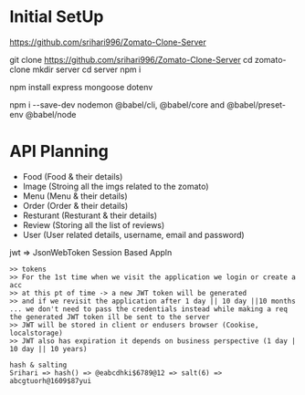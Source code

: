 # Initial SetUp

https://github.com/srihari996/Zomato-Clone-Server

git clone https://github.com/srihari996/Zomato-Clone-Server
cd zomato-clone 
mkdir server 
cd server 
npm i


<!-- Developer Dependencies -->
npm install express mongoose dotenv


<!-- Developer Dependencies -->
npm i --save-dev nodemon @babel/cli, @babel/core and @babel/preset-env @babel/node

# API Planning

- Food (Food & their details)
- Image (Stroing all the imgs related to the zomato)
- Menu (Menu & their details)
- Order (Order & their details)
- Resturant (Resturant & their details)
- Review (Storing all the list of reviews)
- User (User related details, username, email and password)


jwt => JsonWebToken Session Based Appln 

    >> tokens 
    >> For the 1st time when we visit the application we login or create a acc 
    >> at this pt of time -> a new JWT token will be generated 
    >> and if we revisit the application after 1 day || 10 day ||10 months ... we don't need to pass the credentials instead while making a req the generated JWT token ill be sent to the server 
    >> JWT will be stored in client or endusers browser (Cookise, localstorage)
    >> JWT also has expiration it depends on business perspective (1 day | 10 day || 10 years)  

    hash & salting
    Srihari => hash() => @eabcdhki$6789@12 => salt(6) => abcgtuorh@1609$87yui